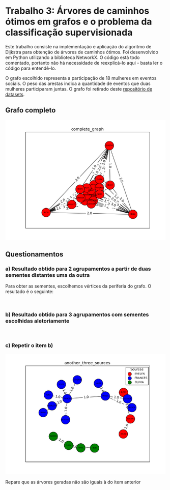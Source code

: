 # Trabalho 3:  Árvores de caminhos ótimos em grafos e o problema da classificação supervisionada

Este trabalho consiste na implementação e aplicação do algoritmo de Dijkstra para obtenção de árvores de caminhos ótimos.
Foi desenvolvido em Python utilizando a biblioteca NetworkX.
O código está todo comentado, portanto não há necessidade de reexplicá-lo aqui - basta ler o código para entendê-lo.

O grafo escolhido representa a participação de 18 mulheres em eventos sociais.
O peso das arestas indica a quantidade de eventos que duas mulheres participaram juntas.
O grafo foi retirado deste [repositório de datasets](http://toreopsahl.com/datasets/#southernwomen).


## Grafo completo

<img src="img/complete_graph.png" alt=""/>


## Questionamentos

### a) Resultado obtido para 2 agrupamentos a partir de duas sementes distantes uma da outra

 Para obter as sementes, escolhemos vértices da periferia do grafo. O resultado é o seguinte:

<img src="img/two_sources" alt=""/>

### b) Resultado obtido para 3 agrupamentos com sementes escolhidas aletoriamente

<img src="img/three_sources" alt=""/>

### c) Repetir o item b)

<img src="img/another_three_sources.png" alt=""/>

Repare que as árvores geradas não são iguais à do item anterior